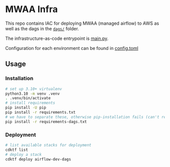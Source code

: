 # MWAA Infra

This repo contains IAC for deploying MWAA (managed airflow) to AWS as well as the dags in the [`dags/`](dags) folder.

The infrastructure-as-code entrypoint is [main.py](main.py).

Configuration for each environment can be found in [config.toml](config.toml)

## Usage

### Installation

```bash
# set up 3.10+ virtualenv
python3.10 -m venv .venv
. .venv/bin/activate
# install requirements
pip install -U pip
pip install -r requirements.txt
# we have to separate these, otherwise pip-installation fails (can't resolve)
pip install -r requirements-dags.txt
```

### Deployment

```bash
# list available stacks for deployment
cdktf list
# deploy a stack
cdktf deploy airflow-dev-dags
```
